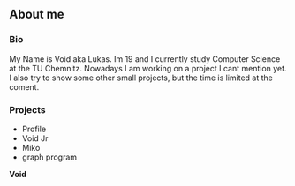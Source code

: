 ## About me

### Bio
My Name is Void aka Lukas. Im 19 and I currently study Computer Science at the TU Chemnitz.
Nowadays I am working on a project I cant mention yet. I also try to show some other small projects, but the time is limited at the coment.

### Projects
- Profile
- Void Jr
- Miko
- graph program

**Void**
